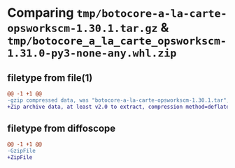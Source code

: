 # Comparing `tmp/botocore-a-la-carte-opsworkscm-1.30.1.tar.gz` & `tmp/botocore_a_la_carte_opsworkscm-1.31.0-py3-none-any.whl.zip`

## filetype from file(1)

```diff
@@ -1 +1 @@
-gzip compressed data, was "botocore-a-la-carte-opsworkscm-1.30.1.tar", last modified: Thu Jul  6 01:45:16 2023, max compression
+Zip archive data, at least v2.0 to extract, compression method=deflate
```

## filetype from diffoscope

```diff
@@ -1 +1 @@
-GzipFile
+ZipFile
```

